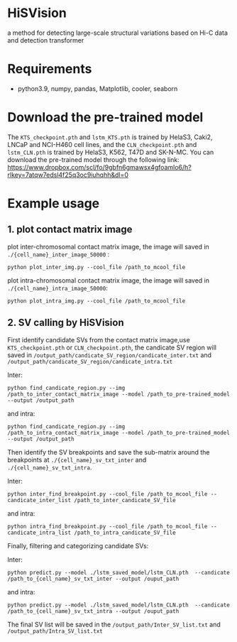 # HiSVision
a method for detecting large-scale structural variations based on Hi-C data and detection transformer

# Requirements
* python3.9, numpy, pandas, Matplotlib, cooler, seaborn

# Download the pre-trained model
The `KTS_checkpoint.pth` and `lstm_KTS.pth` is trained by HelaS3, Caki2, LNCaP and NCI-H460 cell lines, and the `CLN_checkpoint.pth` and `lstm_CLN.pth` is trained by HelaS3, K562, T47D and SK-N-MC. You can download the pre-trained model through the following link:
https://www.dropbox.com/scl/fo/9gbfn6gmawsx4gfoamlo6/h?rlkey=7atqw7edsl4f25q3oc9iuhqhh&dl=0

# Example usage
## 1. plot contact matrix image 
plot inter-chromosomal contact matrix image, the image will saved in `./{cell_name}_inter_image_50000` :
```
python plot_inter_img.py --cool_file /path_to_mcool_file
```
plot intra-chromosomal contact matrix image, the image will saved in `./{cell_name}_intra_image_50000`:
```
python plot_intra_img.py --cool_file /path_to_mcool_file
```
## 2. SV calling by HiSVision
First identify candidate SVs from the contact matrix image,use `KTS_checkpoint.pth` or `CLN_checkpoint.pth`, the candicate SV region will saved in `/output_path/candicate_SV_region/candicate_inter.txt` and `/output_path/candicate_SV_region/candicate_intra.txt`

Inter:
```
python find_candicate_region.py --img /path_to_inter_contact_matrix_image --model /path_to_pre-trained_model --output /output_path
```

and intra:
```
python find_candicate_region.py --img /path_to_intra_contact_matrix_image --model /path_to_pre-trained_model --output /output_path
```

Then identify the SV breakpoints and save the sub-matrix around the breakpoints at `./{cell_name}_sv_txt_inter` and `./{cell_name}_sv_txt_intra`. 
 
Inter:
```
python inter_find_breakpoint.py --cool_file /path_to_mcool_file --candicate_inter_list /path_to_inter_candicate_SV_file
```

and intra:
```
python intra_find_breakpoint.py --cool_file /path_to_mcool_file --candicate_intra_list /path_to_intra_candicate_SV_file
```
Finally, filtering and categorizing candidate SVs:

Inter:
```
python predict.py --model ./lstm_saved_model/lstm_CLN.pth  --candicate /path_to_{cell_name}_sv_txt_inter --output /ouput_path
```

and intra:
```
python predict.py --model ./lstm_saved_model/lstm_CLN.pth  --candicate /path_to_{cell_name}_sv_txt_intra --output /ouput_path
```

The final SV list will be saved in the `/output_path/Inter_SV_list.txt` and `/output_path/Intra_SV_list.txt`


